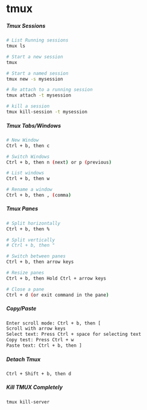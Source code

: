 # tmux

##### Tmux Sessions

```bash
# List Running sessions
tmux ls

# Start a new session
tmux

# Start a named session
tmux new -s mysession

# Re attach to a running session
tmux attach -t mysession

# kill a session
tmux kill-session -t mysession
```

##### Tmux Tabs/Windows

```bash
# New Window
Ctrl + b, then c

# Switch Windows
Ctrl + b, then n (next) or p (previous)

# List windows
Ctrl + b, then w

# Rename a window
Ctrl + b, then , (comma)
```

##### Tmux Panes

```bash
# Split horizontally
Ctrl + b, then %

# Split vertically
# Ctrl + b, then "

# Switch between panes
Ctrl + b, then arrow keys

# Resize panes
Ctrl + b, then Hold Ctrl + arrow keys

# Close a pane
Ctrl + d (or exit command in the pane)
```

##### Copy/Paste

```bash
Enter scroll mode: Ctrl + b, then [
Scroll with arrow keys
Select text: Press Ctrl + space for selecting text
Copy test: Press Ctrl + w
Paste text: Ctrl + b, then ]
```

##### Detach Tmux

```bash
Ctrl + Shift + b, then d
```

##### Kill TMUX Completely

```bash
tmux kill-server
```
